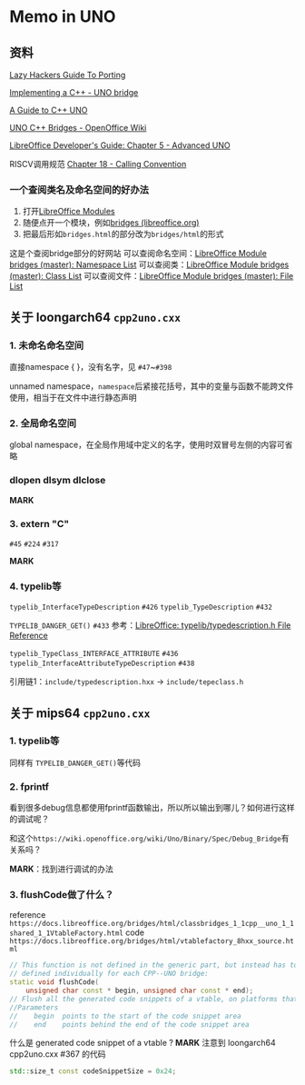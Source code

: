 
# Memo in UNO

## 资料

[Lazy Hackers Guide To Porting](https://wiki.openoffice.org/wiki/Lazy_Hackers_Guide_To_Porting)

[Implementing a C++ - UNO bridge](https://svn.apache.org/repos/asf/openoffice/ooo-site/trunk/content/udk/cpp/man/cpp_bridges.html)

[A Guide to C++ UNO](https://svn.apache.org/repos/asf/openoffice/ooo-site/trunk/content/udk/cpp/man/tutorial/unointro.html)

[UNO C++ Bridges - OpenOffice Wiki](https://wiki.openoffice.org/wiki/Documentation/DevGuide/AdvUNO/UNO_C%2B%2B_Bridges)

[LibreOffice Developer's Guide: Chapter 5 - Advanced UNO](https://wiki.documentfoundation.org/Documentation/DevGuide/Advanced_UNO#UNO_C.2B.2B_Bridges)

RISCV调用规范
[Chapter 18 - Calling Convention](https://riscv.org/wp-content/uploads/2015/01/riscv-calling.pdf)

### 一个查阅类名及命名空间的好办法

1. 打开[LibreOffice Modules](https://docs.libreoffice.org/)
2. 随便点开一个模块，例如[bridges (libreoffice.org)](https://docs.libreoffice.org/bridges.html)
3. 把最后形如`bridges.html`的部分改为`bridges/html`的形式

这是个查阅bridge部分的好网站
可以查阅命名空间：[LibreOffice Module bridges (master): Namespace List](https://docs.libreoffice.org/bridges/html/namespaces.html)
可以查阅类：[LibreOffice Module bridges (master): Class List](https://docs.libreoffice.org/bridges/html/annotated.html)
可以查阅文件：[LibreOffice Module bridges (master): File List](https://docs.libreoffice.org/bridges/html/files.html)

## 关于 loongarch64 `cpp2uno.cxx`

### 1. 未命名命名空间

直接namespace { }，没有名字，见  `#47`~`#398`

unnamed namespace，`namespace`后紧接花括号，其中的变量与函数不能跨文件使用，相当于在文件中进行静态声明

### 2. 全局命名空间

global namespace，在全局作用域中定义的名字，使用时双冒号左侧的内容可省略

### dlopen dlsym dlclose

**MARK**

### 3. extern "C"

`#45` `#224` `#317`

**MARK**

### 4. typelib等

`typelib_InterfaceTypeDescription` `#426`
`typelib_TypeDescription` `#432`

`TYPELIB_DANGER_GET()` `#433`
参考：[LibreOffice: typelib/typedescription.h File Reference](https://api.libreoffice.org/docs/cpp/ref/a00251.html)

`typelib_TypeClass_INTERFACE_ATTRIBUTE` `#436`
`typelib_InterfaceAttributeTypeDescription` `#438`

引用链1：`include/typedescription.hxx` -> `include/tepeclass.h`

## 关于 mips64 `cpp2uno.cxx`

### 1. typelib等

同样有 `TYPELIB_DANGER_GET()`等代码

### 2. fprintf

看到很多debug信息都使用fprintf函数输出，所以所以输出到哪儿？如何进行这样的调试呢？

和这个`https://wiki.openoffice.org/wiki/Uno/Binary/Spec/Debug_Bridge`有关系吗？

**MARK**：找到进行调试的办法

### 3. flushCode做了什么？

reference `https://docs.libreoffice.org/bridges/html/classbridges_1_1cpp__uno_1_1shared_1_1VtableFactory.html`
code `https://docs.libreoffice.org/bridges/html/vtablefactory_8hxx_source.html`

```c++
// This function is not defined in the generic part, but instead has to be
// defined individually for each CPP--UNO bridge:
static void flushCode(
    unsigned char const * begin, unsigned char const * end);
// Flush all the generated code snippets of a vtable, on platforms that require it.
//Parameters
//    begin  points to the start of the code snippet area
//    end    points behind the end of the code snippet area
```

什么是 generated code snippet of a vtable ? **MARK**
注意到 loongarch64 cpp2uno.cxx #367 的代码

```c++
std::size_t const codeSnippetSize = 0x24;
```
